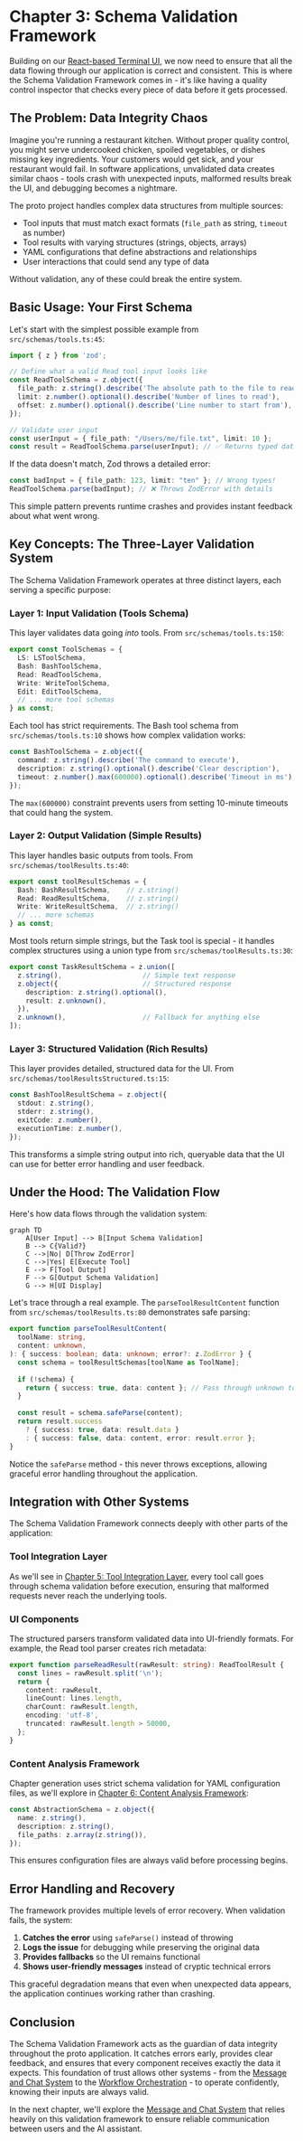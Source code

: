 # Chapter 3: Schema Validation Framework

Building on our [React-based Terminal UI](chapter_1_react-based_terminal_ui.md), we now need to ensure that all the data flowing through our application is correct and consistent. This is where the Schema Validation Framework comes in - it's like having a quality control inspector that checks every piece of data before it gets processed.

## The Problem: Data Integrity Chaos

Imagine you're running a restaurant kitchen. Without proper quality control, you might serve undercooked chicken, spoiled vegetables, or dishes missing key ingredients. Your customers would get sick, and your restaurant would fail. In software applications, unvalidated data creates similar chaos - tools crash with unexpected inputs, malformed results break the UI, and debugging becomes a nightmare.

The proto project handles complex data structures from multiple sources:
- Tool inputs that must match exact formats (`file_path` as string, `timeout` as number)
- Tool results with varying structures (strings, objects, arrays)
- YAML configurations that define abstractions and relationships
- User interactions that could send any type of data

Without validation, any of these could break the entire system.

## Basic Usage: Your First Schema

Let's start with the simplest possible example from `src/schemas/tools.ts:45`:

```typescript
import { z } from 'zod';

// Define what a valid Read tool input looks like
const ReadToolSchema = z.object({
  file_path: z.string().describe('The absolute path to the file to read'),
  limit: z.number().optional().describe('Number of lines to read'),
  offset: z.number().optional().describe('Line number to start from'),
});

// Validate user input
const userInput = { file_path: "/Users/me/file.txt", limit: 10 };
const result = ReadToolSchema.parse(userInput); // ✅ Returns typed data
```

If the data doesn't match, Zod throws a detailed error:

```typescript
const badInput = { file_path: 123, limit: "ten" }; // Wrong types!
ReadToolSchema.parse(badInput); // ❌ Throws ZodError with details
```

This simple pattern prevents runtime crashes and provides instant feedback about what went wrong.

## Key Concepts: The Three-Layer Validation System

The Schema Validation Framework operates at three distinct layers, each serving a specific purpose:

### Layer 1: Input Validation (Tools Schema)

This layer validates data going *into* tools. From `src/schemas/tools.ts:150`:

```typescript
export const ToolSchemas = {
  LS: LSToolSchema,
  Bash: BashToolSchema,
  Read: ReadToolSchema,
  Write: WriteToolSchema,
  Edit: EditToolSchema,
  // ... more tool schemas
} as const;
```

Each tool has strict requirements. The Bash tool schema from `src/schemas/tools.ts:10` shows how complex validation works:

```typescript
const BashToolSchema = z.object({
  command: z.string().describe('The command to execute'),
  description: z.string().optional().describe('Clear description'),
  timeout: z.number().max(600000).optional().describe('Timeout in ms'),
});
```

The `max(600000)` constraint prevents users from setting 10-minute timeouts that could hang the system.

### Layer 2: Output Validation (Simple Results)

This layer handles basic outputs from tools. From `src/schemas/toolResults.ts:40`:

```typescript
export const toolResultSchemas = {
  Bash: BashResultSchema,    // z.string()
  Read: ReadResultSchema,    // z.string() 
  Write: WriteResultSchema,  // z.string()
  // ... more schemas
} as const;
```

Most tools return simple strings, but the Task tool is special - it handles complex structures using a union type from `src/schemas/toolResults.ts:30`:

```typescript
export const TaskResultSchema = z.union([
  z.string(),                    // Simple text response
  z.object({                     // Structured response
    description: z.string().optional(),
    result: z.unknown(),
  }),
  z.unknown(),                   // Fallback for anything else
]);
```

### Layer 3: Structured Validation (Rich Results)

This layer provides detailed, structured data for the UI. From `src/schemas/toolResultsStructured.ts:15`:

```typescript
const BashToolResultSchema = z.object({
  stdout: z.string(),
  stderr: z.string(), 
  exitCode: z.number(),
  executionTime: z.number(),
});
```

This transforms a simple string output into rich, queryable data that the UI can use for better error handling and user feedback.

## Under the Hood: The Validation Flow

Here's how data flows through the validation system:

```mermaid
graph TD
    A[User Input] --> B[Input Schema Validation]
    B --> C{Valid?}
    C -->|No| D[Throw ZodError]
    C -->|Yes| E[Execute Tool]
    E --> F[Tool Output]
    F --> G[Output Schema Validation]
    G --> H[UI Display]
```

Let's trace through a real example. The `parseToolResultContent` function from `src/schemas/toolResults.ts:80` demonstrates safe parsing:

```typescript
export function parseToolResultContent(
  toolName: string,
  content: unknown,
): { success: boolean; data: unknown; error?: z.ZodError } {
  const schema = toolResultSchemas[toolName as ToolName];
  
  if (!schema) {
    return { success: true, data: content }; // Pass through unknown tools
  }
  
  const result = schema.safeParse(content);
  return result.success 
    ? { success: true, data: result.data }
    : { success: false, data: content, error: result.error };
}
```

Notice the `safeParse` method - this never throws exceptions, allowing graceful error handling throughout the application.

## Integration with Other Systems

The Schema Validation Framework connects deeply with other parts of the application:

### Tool Integration Layer
As we'll see in [Chapter 5: Tool Integration Layer](chapter_5_tool_integration_layer.md), every tool call goes through schema validation before execution, ensuring that malformed requests never reach the underlying tools.

### UI Components  
The structured parsers transform validated data into UI-friendly formats. For example, the Read tool parser creates rich metadata:

```typescript
export function parseReadResult(rawResult: string): ReadToolResult {
  const lines = rawResult.split('\n');
  return {
    content: rawResult,
    lineCount: lines.length,
    charCount: rawResult.length,
    encoding: 'utf-8',
    truncated: rawResult.length > 50000,
  };
}
```

### Content Analysis Framework
Chapter generation uses strict schema validation for YAML configuration files, as we'll explore in [Chapter 6: Content Analysis Framework](chapter_6_content_analysis_framework.md):

```typescript
const AbstractionSchema = z.object({
  name: z.string(),
  description: z.string(), 
  file_paths: z.array(z.string()),
});
```

This ensures configuration files are always valid before processing begins.

## Error Handling and Recovery

The framework provides multiple levels of error recovery. When validation fails, the system:

1. **Catches the error** using `safeParse()` instead of throwing
2. **Logs the issue** for debugging while preserving the original data
3. **Provides fallbacks** so the UI remains functional
4. **Shows user-friendly messages** instead of cryptic technical errors

This graceful degradation means that even when unexpected data appears, the application continues working rather than crashing.

## Conclusion

The Schema Validation Framework acts as the guardian of data integrity throughout the proto application. It catches errors early, provides clear feedback, and ensures that every component receives exactly the data it expects. This foundation of trust allows other systems - from the [Message and Chat System](chapter_4_message_and_chat_system.md) to the [Workflow Orchestration](chapter_0_workflow_orchestration.md) - to operate confidently, knowing their inputs are always valid.

In the next chapter, we'll explore the [Message and Chat System](chapter_4_message_and_chat_system.md) that relies heavily on this validation framework to ensure reliable communication between users and the AI assistant.